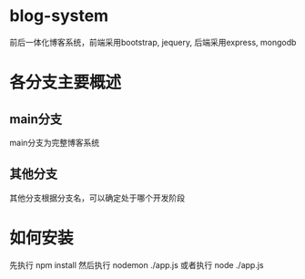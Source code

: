 # blog-system
前后一体化博客系统，前端采用bootstrap, jequery, 后端采用express, mongodb 
# 各分支主要概述
## main分支
main分支为完整博客系统
## 其他分支
其他分支根据分支名，可以确定处于哪个开发阶段
# 如何安装
先执行  npm install
然后执行  nodemon ./app.js
或者执行  node ./app.js
